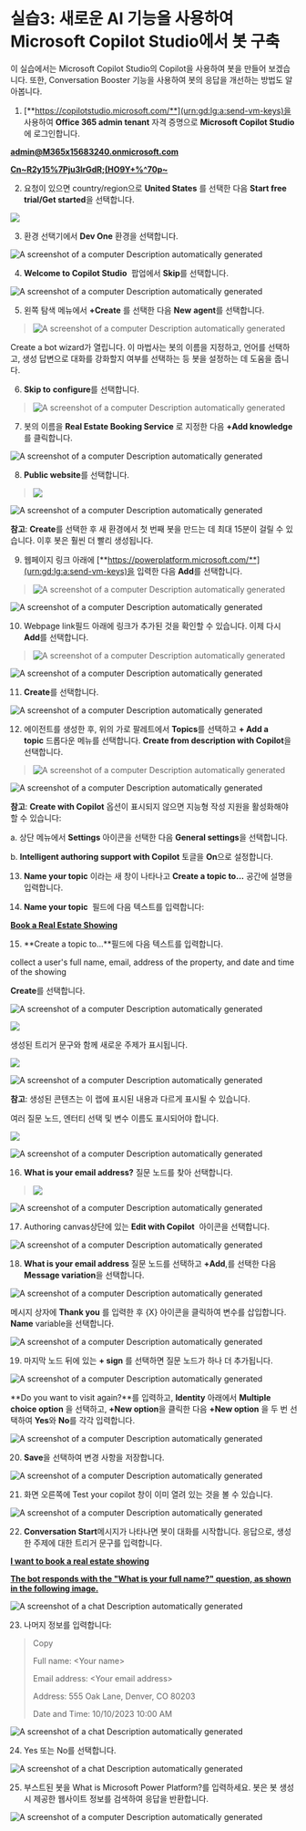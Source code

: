# 실습3: 새로운 AI 기능을 사용하여 Microsoft Copilot Studio에서 봇 구축

이 실습에서는 Microsoft Copilot Studio의 Copilot을 사용하여 봇을 만들어
보겠습니다. 또한, Conversation Booster 기능을 사용하여 봇의 응답을
개선하는 방법도 알아봅니다.

1.  [**https://copilotstudio.microsoft.com/**](urn:gd:lg:a:send-vm-keys)을
    사용하여 **Office 365 admin tenant** 자격 증명으로 **Microsoft
    Copilot Studio**에 로그인합니다.

[**admin@M365x15683240.onmicrosoft.com**](urn:gd:lg:a:send-vm-keys)

[**Cn~R2y15%7Pju3lrGdR;(HO9Y+%^70p~**](urn:gd:lg:a:send-vm-keys)

2.  요청이 있으면 country/region으로 **United States** 를 선택한 다음
    **Start free trial/Get started**을 선택합니다.

![](./media/image1.png)

3.  환경 선택기에서 **Dev One** 환경을 선택합니다.

![A screenshot of a computer Description automatically
generated](./media/image2.png)

4.  **Welcome to Copilot Studio**  팝업에서 **Skip**를 선택합니다.

![A screenshot of a computer Description automatically
generated](./media/image3.png)

5.  왼쪽 탐색 메뉴에서 **+Create** 를 선택한 다음 **New** **agent**를
    선택합니다.

> ![A screenshot of a computer Description automatically
> generated](./media/image4.png)

Create a bot wizard가 열립니다. 이 마법사는 봇의 이름을 지정하고, 언어를
선택하고, 생성 답변으로 대화를 강화할지 여부를 선택하는 등 봇을 설정하는
데 도움을 줍니다.

6.  **Skip to** **configure**를 선택합니다.

> ![A screenshot of a computer Description automatically
> generated](./media/image5.png)

7.  봇의 이름을 **Real Estate Booking Service** 로 지정한 다음 **+Add
    knowledge**를 클릭합니다.

![A screenshot of a computer Description automatically
generated](./media/image6.png)

8.  **Public website**를 선택합니다.

> ![](./media/image7.png)

![A screenshot of a computer Description automatically
generated](./media/image8.png)

**참고**: **Create**를 선택한 후 새 환경에서 첫 번째 봇을 만드는 데 최대
15분이 걸릴 수 있습니다. 이후 봇은 훨씬 더 빨리 생성됩니다.

9.  웹페이지 링크 아래에
    [**https://powerplatform.microsoft.com/**](urn:gd:lg:a:send-vm-keys)을
    입력한 다음 **Add**를 선택합니다.

> ![A screenshot of a computer Description automatically
> generated](./media/image9.png)

![A screenshot of a computer Description automatically
generated](./media/image10.png)

10. Webpage link필드 아래에 링크가 추가된 것을 확인할 수 있습니다. 이제
    다시 **Add**를 선택합니다.

> ![A screenshot of a computer Description automatically
> generated](./media/image11.png)

![A screenshot of a computer Description automatically
generated](./media/image12.png)

11. **Create**를 선택합니다.

![A screenshot of a computer Description automatically
generated](./media/image13.png)

12. 에이전트를 생성한 후, 위의 가로 팔레트에서 **Topics**를 선택하고 **+
    Add a topic** 드롭다운 메뉴를 선택합니다. **Create from description
    with Copilot**을 선택합니다.

> ![A screenshot of a computer Description automatically
> generated](./media/image14.png)

![A screenshot of a computer Description automatically
generated](./media/image15.png)

**참고**: **Create with Copilot** 옵션이 표시되지 않으면 지능형 작성
지원을 활성화해야 할 수 있습니다:

a\. 상단 메뉴에서 **Settings** 아이콘을 선택한 다음 **General
settings**을 선택합니다.

b\. **Intelligent authoring support with Copilot** 토글을 **On**으로
설정합니다.

13. **Name your topic** 이라는 새 창이 나타나고 **Create a topic
    to...** 공간에 설명을 입력합니다.

14. **Name your topic**  필드에 다음 텍스트를 입력합니다:

[**Book a Real Estate Showing**](urn:gd:lg:a:send-vm-keys)

15. **Create a topic to...**필드에 다음 텍스트를 입력합니다.

collect a user's full name, email, address of the property, and date and
time of the showing

**Create**를 선택합니다.

![A screenshot of a computer Description automatically
generated](./media/image16.png)

![](./media/image17.png)

생성된 트리거 문구와 함께 새로운 주제가 표시됩니다.

![](./media/image18.png)

![A screenshot of a computer Description automatically
generated](./media/image19.png)

**참고**: 생성된 콘텐츠는 이 랩에 표시된 내용과 다르게 표시될 수
있습니다.

여러 질문 노드, 엔터티 선택 및 변수 이름도 표시되어야 합니다.

![](./media/image20.png)

![A screenshot of a computer Description automatically
generated](./media/image21.png)

16. **What is your email address?** 질문 노드를 찾아 선택합니다.

> ![](./media/image22.png)

![A screenshot of a computer Description automatically
generated](./media/image23.png)

17. Authoring canvas상단에 있는 **Edit with Copilot**  아이콘을
    선택합니다.

![A screenshot of a computer Description automatically
generated](./media/image24.png)

18. **What is your email address** 질문 노드를 선택하고 **+Add**,를
    선택한 다음 **Message variation**을 선택합니다.

![A screenshot of a computer Description automatically
generated](./media/image25.png)

메시지 상자에 **Thank you** 를 입력한 후 {X} 아이콘을 클릭하여 변수를
삽입합니다. **Name** variable을 선택합니다.

![A screenshot of a computer Description automatically
generated](./media/image26.png)

19. 마지막 노드 뒤에 있는 **+ sign** 를 선택하면 질문 노드가 하나 더
    추가됩니다.

![A screenshot of a computer Description automatically
generated](./media/image27.png)

**Do you want to visit again?**를 입력하고, **Identity** 아래에서
**Multiple choice option** 을 선택하고, **+New option**을 클릭한 다음
**+New option** 을 두 번 선택하여 **Yes**와 **No**를 각각 입력합니다.

![A screenshot of a computer Description automatically
generated](./media/image28.png)

20. **Save**을 선택하여 변경 사항을 저장합니다.

![A screenshot of a computer Description automatically
generated](./media/image29.png)

21. 화면 오른쪽에 Test your copilot 창이 이미 열려 있는 것을 볼 수
    있습니다.

![A screenshot of a computer Description automatically
generated](./media/image30.png)

22. **Conversation Start**메시지가 나타나면 봇이 대화를 시작합니다.
    응답으로, 생성한 주제에 대한 트리거 문구를 입력합니다.

[**I want to book a real estate showing**](urn:gd:lg:a:send-vm-keys)

[**The bot responds with the "What is your full name?" question, as
shown in the following image.**](urn:gd:lg:a:send-vm-keys)

![A screenshot of a chat Description automatically
generated](./media/image31.png)

23. 나머지 정보를 입력합니다:

> Copy
>
> Full name: \<Your name\>
>
> Email address: \<Your email address\>
>
> Address: 555 Oak Lane, Denver, CO 80203
>
> Date and Time: 10/10/2023 10:00 AM

![A screenshot of a chat Description automatically
generated](./media/image32.png)

24. Yes 또는 No를 선택합니다.

![A screenshot of a chat Description automatically
generated](./media/image33.png)

25. 부스트된 봇을 What is Microsoft Power Platform?를 입력하세요. 봇은
    봇 생성 시 제공한 웹사이트 정보를 검색하여 응답을 반환합니다.

![A screenshot of a computer Description automatically
generated](./media/image34.png)
